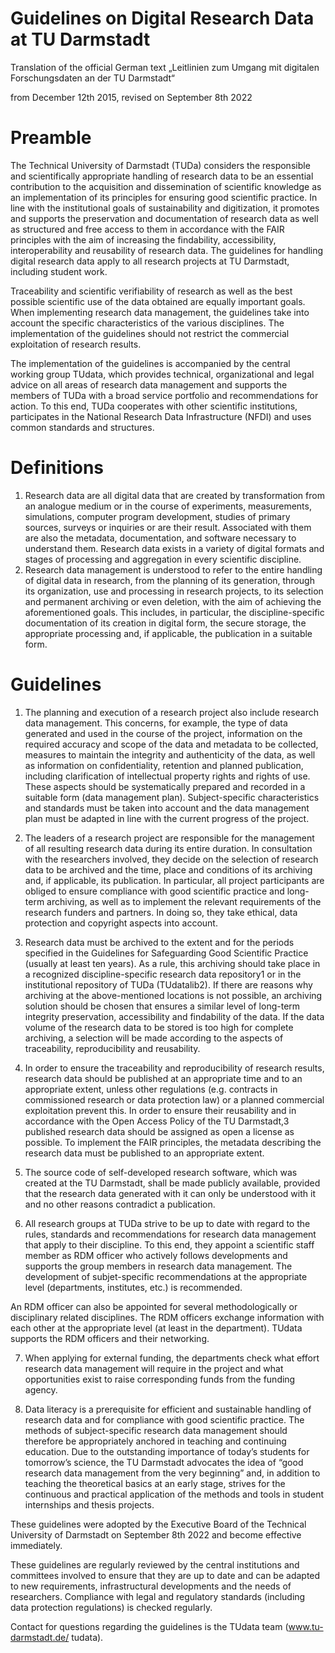 # Guidelines on Digital Research Data at TU Darmstadt  

Translation of the official German text „Leitlinien zum Umgang mit digitalen Forschungsdaten an der TU Darmstadt“  

from December 12th 2015, revised on September 8th 2022  

# Preamble  

The Technical University of Darmstadt (TUDa) considers the responsible and scientifically appropriate handling of research data to be an essential contribution to the acquisition and dissemination of scientific knowledge as an implementation of its principles for ensuring good scientific practice. In line with the institutional goals of sustainability and digitization, it promotes and supports the preservation and documentation of research data as well as structured and free access to them in accordance with the FAIR principles with the aim of increasing the findability, accessibility, interoperability and reusability of research data. The guidelines for handling digital research data apply to all research projects at TU Darmstadt, including student work.  

Traceability and scientific verifiability of research as well as the best possible scientific use of the data obtained are equally important goals. When implementing research data management, the guidelines take into account the specific characteristics of the various disciplines. The implementation of the guidelines should not restrict the commercial exploitation of research results.  

The implementation of the guidelines is accompanied by the central working group TUdata, which provides technical, organizational and legal advice on all areas of research data management and supports the members of TUDa with a broad service portfolio and recommendations for action. To this end, TUDa cooperates with other scientific institutions, participates in the National Research Data Infrastructure (NFDI) and uses common standards and structures.  

# Definitions  

1. Research data are all digital data that are created by transformation from an analogue medium or in the course of experiments, measurements, simulations, computer program development, studies of primary sources, surveys or inquiries or are their result. Associated with them are also the metadata, documentation, and software necessary to understand them. Research data exists in a variety of digital formats and stages of processing and aggregation in every scientific discipline.   
2. Research data management is understood to refer to the entire handling of digital data in research, from the planning of its generation, through its organization, use and processing in research projects, to its selection and permanent archiving or even deletion, with the aim of achieving the aforementioned goals. This includes, in particular, the discipline-specific documentation of its creation in digital form, the secure storage, the appropriate processing and, if applicable, the publication in a suitable form.  

# Guidelines  

1.	 The planning and execution of a research project also include research data management. This concerns, for example, the type of data generated and used in the course of the project, information on the required accuracy and scope of the data and metadata to be collected, measures to maintain the integrity and authenticity of the data, as well as information on confidentiality, retention and planned publication, including clarification of intellectual property rights and rights of use. These aspects should be systematically prepared and recorded in a suitable form (data management plan). Subject-specific characteristics and standards must be taken into account and the data management plan must be adapted in line with the current progress of the project.  

2.	 The leaders of a research project are responsible for the management of all resulting research data during its entire duration. In consultation with the researchers involved, they decide on the selection of research data to be archived and the time, place and conditions of its archiving and, if applicable, its publication. In particular, all project participants are obliged to ensure compliance with good scientific practice and long-term archiving, as well as to implement the relevant requirements of the research funders and partners. In doing so, they take ethical, data protection and copyright aspects into account.  

3.	 Research data must be archived to the extent and for the periods specified in the Guidelines for Safeguarding Good Scientific Practice (usually at least ten years). As a rule, this archiving should take place in a recognized discipline-specific research data repository1 or in the institutional repository of TUDa (TUdatalib2). If there are reasons why archiving at the above-mentioned locations is not possible, an archiving solution should be chosen that ensures a similar level of long-term integrity preservation, accessibility and findability of the data. If the data volume of the research data to be stored is too high for complete archiving, a selection will be made according to the aspects of traceability, reproducibility and reusability.  

4.	 In order to ensure the traceability and reproducibility of research results, research data should be published at an appropriate time and to an appropriate extent, unless other regulations (e.g. contracts in commissioned research or data protection law) or a planned commercial exploitation prevent this. In order to ensure their reusability and in accordance with the Open Access Policy of the TU Darmstadt,3 published research data should be assigned as open a license as possible. To implement the FAIR principles, the metadata describing the research data must be published to an appropriate extent.  

5.	 The source code of self-developed research software, which was created at the TU Darmstadt, shall be made publicly available, provided that the research data generated with it can only be understood with it and no other reasons contradict a publication.  

6.	 All research groups at TUDa strive to be up to date with regard to the rules, standards and recommendations for research data management that apply to their discipline. To this end, they appoint a scientific staff member as RDM officer who actively follows developments and supports the group members in research data management. The development of subjet-specific recommendations at the appropriate level (departments, institutes, etc.) is recommended.  

An RDM officer can also be appointed for several methodologically or disciplinary related disciplines. The RDM officers exchange information with each other at the appropriate level (at least in the department). TUdata supports the RDM officers and their networking.  

7.	 When applying for external funding, the departments check what effort research data management will require in the project and what opportunities exist to raise corresponding funds from the funding agency.  

8.	 Data literacy is a prerequisite for efficient and sustainable handling of research data and for compliance with good scientific practice. The methods of subject-specific research data management should therefore be appropriately anchored in teaching and continuing education. Due to the outstanding importance of today’s students for tomorrow’s science, the TU Darmstadt advocates the idea of “good research data management from the very beginning” and, in addition to teaching the theoretical basics at an early stage, strives for the continuous and practical application of the methods and tools in student internships and thesis projects.  

These guidelines were adopted by the Executive Board of the Technical University of Darmstadt on September 8th 2022 and become effective immediately.  

These guidelines are regularly reviewed by the central institutions and committees involved to ensure that they are up to date and can be adapted to new requirements, infrastructural developments and the needs of researchers. Compliance with legal and regulatory standards (including data protection regulations) is checked regularly.  

Contact for questions regarding the guidelines is the TUdata team (www.tu-darmstadt.de/ tudata).  